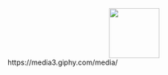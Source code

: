<div id="header" align="center">
  <img src="https://media.giphy.com/media/v1.Y2lkPTc5MGI3NjExbXNhZDdwYjFha282bXZtZm1vdHN3djRvaWUxeHByMHd6Y2hkNHJjdyZlcD12MV9pbnRlcm5hbF9naWZfYnlfaWQmY3Q9cw/Ll22OhMLAlVDb8UQWe/giphy.gif" width="100"/>
</div>
https://media3.giphy.com/media/

<!--
**hyoto333-1/hyoto333-1** is a ✨ _special_ ✨ repository because its `README.md` (this file) appears on your GitHub profile.

Here are some ideas to get you started:

- 🔭 I’m currently working on ...
- 🌱 I’m currently learning ...
- 👯 I’m looking to collaborate on ...
- 🤔 I’m looking for help with ...
- 💬 Ask me about ...
- 📫 How to reach me: ...
- 😄 Pronouns: ...
- ⚡ Fun fact: ...
-->
